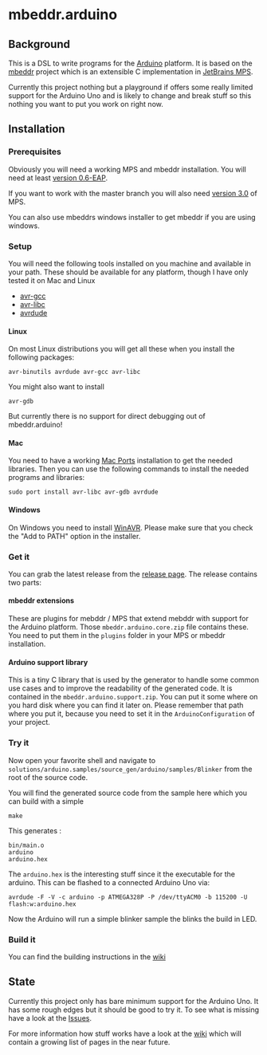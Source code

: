 # mbeddr.arduino

## Background

This is a DSL to write programs for the [Arduino][ar] platform. It is based on the [mbeddr][mbddr] project which is an extensible C implementation in [JetBrains MPS][mps].

Currently this project nothing but a playground if offers some really limited support for the Arduino Uno and is likely to change and break stuff so this nothing you want to put you work on right now.

## Installation

### Prerequisites

Obviously you will need a working MPS and mbeddr installation. You will need at least [version 0.6-EAP](https://github.com/mbeddr/mbeddr.core/releases/tag/0.6-EAP3).

If you want to work with the master branch you will also need [version 3.0](http://www.jetbrains.com/mps/download/) of MPS.

You can also use mbeddrs windows installer to get mbeddr if you are using windows.

### Setup

You will need the following tools installed on you machine and available in your path.
These should be available for any platform, though I have only tested it on Mac and Linux

* [avr-gcc][avrgcc]
* [avr-libc][avrlibc]
* [avrdude][avrdude]

#### Linux

On most Linux distributions you will get all these when you install the following packages:

	avr-binutils avrdude avr-gcc avr-libc

You might also want to install

	avr-gdb

But currently there is no support for direct debugging out of mbeddr.arduino!

#### Mac

You need to have a working [Mac Ports](http://www.macports.org/) installation to get the needed libraries. Then you can use the following commands to install the needed programs and libraries:

    sudo port install avr-libc avr-gdb avrdude


#### Windows

On Windows you need to install [WinAVR][winavr]. Please make sure that you check the "Add to PATH"
option in the installer.

### Get it

You can grab the latest release from the [release page](https://github.com/coolya/mbeddr.arduino/releases).
The release contains two parts:

#### mbeddr extensions

These are plugins for mebddr / MPS that extend mebddr with support for the Arduino platform.
Those `mbeddr.arduino.core.zip` file contains these. You need to put them in the `plugins` folder in
your MPS or mbeddr installation.

#### Arduino support library

This is a tiny C library that is used by the generator to handle some common use cases and to improve
the readability of the generated code. It is contained in the `mbeddr.arduino.support.zip`. You can put
it some where on you hard disk where you can find it later on. Please remember that path where you
put it, because you need to set it in the `ArduinoConfiguration` of your project.

### Try it

Now open your favorite shell and navigate to `solutions/arduino.samples/source_gen/arduino/samples/Blinker` from the root of the source code.

You will find the generated source code from the sample here which you can build with a simple

	make

This generates :

	bin/main.o
	arduino
	arduino.hex

The `arduino.hex` is the interesting stuff since it the executable for the arduino. This can be flashed to a connected Arduino Uno via:

	avrdude -F -V -c arduino -p ATMEGA328P -P /dev/ttyACM0 -b 115200 -U flash:w:arduino.hex

Now the Arduino will run a simple blinker sample the blinks the build in LED.

### Build it

You can find the building instructions in the [wiki](https://github.com/coolya/mbeddr.arduino/wiki/Building)


## State

Currently this project only has bare minimum support for the Arduino Uno. It has some rough edges but it should be good to try it. To see what is missing have a look at the [Issues][issues].

For more information how stuff works have a look at the [wiki][wiki] which will contain a growing list of pages in the near future.

[ar]: http://arduino.cc
[mbddr]: http://mbeddr.com
[mps]: http://jetbrains.com/mps
[avrgcc]: http://gcc.gnu.org/wiki/avr-gcc
[avrlibc]: http://www.nongnu.org/avr-libc/
[avrdude]: http://savannah.nongnu.org/projects/avrdude
[issues]: https://github.com/coolya/mbeddr.arduino/issues
[wiki]: https://github.com/coolya/mbeddr.arduino/wiki
[winavr]: http://sourceforge.net/projects/winavr